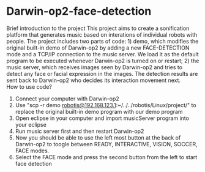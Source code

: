 # Darwin-op2-face-detection

Brief introduction to the project
This project aims to create a sonification platform that generates music based on interations of individual robots with people. The project includes two parts of code: 1) demo, which modifies the original built-in demo of Darwin-op2 by adding a new FACE-DETECTION mode and a TCP/IP connection to the music server. We load it as the default program to be executed whenever Darwin-op2 is turned on or restart; 2) the music server, which receives images seen by Darwin-op2 and tries to detect any face or facial expression in the images. The detection results are sent back to Darwin-op2 who decides its interaction movement next.    
How to use code?
1. Connect your computer with Darwin-op2 
2. Use "scp -r demo robotis@192.168.123.1:~/../../robotis/Linux/project/" to replace the original built-in demo program with our demo program
3. Open eclipse in your computer and import musicServer program into your eclipse
4. Run music server first and then restart Darwin-op2
5. Now you should be able to use the left most button at the back of Darwin-op2 to toogle between READY, INTERACTIVE, VISION, SOCCER, FACE modes.
6. Select the FACE mode and press the second button from the left to start face detection 
